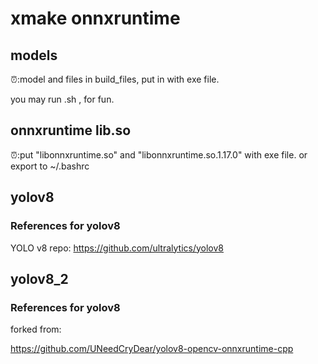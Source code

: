 # xmake onnxruntime  

## models

⏰:model and files in build_files, put in with exe file.

you may run .sh , for fun.

## onnxruntime lib.so
⏰:put "libonnxruntime.so" and "libonnxruntime.so.1.17.0" with exe file.
or export to ~/.bashrc


## yolov8

### References for yolov8

YOLO v8 repo: https://github.com/ultralytics/yolov8

## yolov8_2 

### References for yolov8
 
 forked from:

  https://github.com/UNeedCryDear/yolov8-opencv-onnxruntime-cpp

